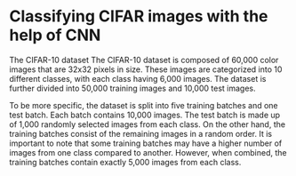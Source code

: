 # Classifying CIFAR images with the help of CNN

The CIFAR-10 dataset
The CIFAR-10 dataset is composed of 60,000 color images that are 32x32 pixels in size. These images are categorized into 10 different classes, with each class having 6,000 images. The dataset is further divided into 50,000 training images and 10,000 test images.

To be more specific, the dataset is split into five training batches and one test batch. Each batch contains 10,000 images. The test batch is made up of 1,000 randomly selected images from each class. On the other hand, the training batches consist of the remaining images in a random order. It is important to note that some training batches may have a higher number of images from one class compared to another. However, when combined, the training batches contain exactly 5,000 images from each class.
